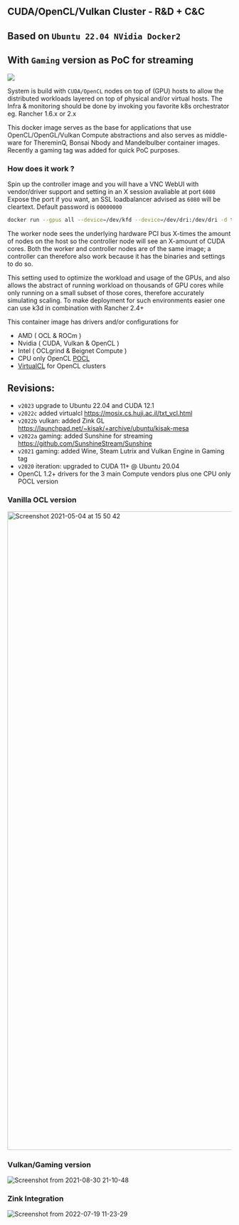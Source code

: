 ## CUDA/OpenCL/Vulkan Cluster - R&D + C&C
## Based on `Ubuntu 22.04 NVidia Docker2`
## With `Gaming` version as PoC for streaming

![](https://img.shields.io/docker/automated/jrottenberg/ffmpeg.svg)

System is build with `CUDA/OpenCL` nodes on top of (GPU) hosts to allow the distributed workloads layered on top of physical and/or virtual hosts. 
The Infra & monitoring should be done by invoking you favorite k8s orchestrator eg. Rancher 1.6.x or 2.x

This docker image serves as the base for applications that use OpenCL/OpenGL/Vulkan Compute abstractions and also serves as middle-ware for ThereminQ, Bonsai Nbody and Mandelbulber container images. Recently a gaming tag was added for quick PoC purposes.

### How does it work ?

Spin up the controller image and you will have a VNC WebUI with vendor/driver support and setting in an X session avaliable at port `6080`
Expose the port if you want, an SSL loadbalancer advised as `6080` will be cleartext. Default password is `00000000`

```bash
docker run --gpus all --device=/dev/kfd --device=/dev/dri:/dev/dri -d twobombs/cudacluster
````

The worker node sees the underlying hardware PCI bus X-times the amount of nodes on the host so the controller node will see an X-amount of CUDA cores. 
Both the worker and controller nodes are of the same image; a controller can therefore also work because it has the binaries and settings to do so.

This setting used to optimize the workload and usage of the GPUs, and also allows the abstract of running workload on thousands of GPU cores while only running on a small subset of those cores, therefore accurately simulating scaling. To make deployment for such environments easier one can use k3d in combination with Rancher 2.4+

This container image has drivers and/or configurations for
- AMD ( OCL & ROCm )
- Nvidia ( CUDA, Vulkan & OpenCL )
- Intel ( OCLgrind & Beignet Compute )
- CPU only OpenCL [POCL](http://portablecl.org/) 
- [VirtualCL](https://mosix.cs.huji.ac.il/) for OpenCL clusters

## Revisions:
- `v2023` upgrade to Ubuntu 22.04 and CUDA 12.1
- `v2022c` added virtualcl https://mosix.cs.huji.ac.il/txt_vcl.html
- `v2022b` vulkan: added Zink GL https://launchpad.net/~kisak/+archive/ubuntu/kisak-mesa
- `v2022a` gaming: added Sunshine for streaming https://github.com/SunshineStream/Sunshine 
- `v2021` gaming: added Wine, Steam Lutrix and Vulkan Engine in Gaming tag
- `v2020` iteration: upgraded to CUDA 11+ @ Ubuntu 20.04
- OpenCL 1.2+ drivers for the 3 main Compute vendors plus one CPU only POCL version

### Vanilla OCL version
<img width="1433" alt="Screenshot 2021-05-04 at 15 50 42" src="https://user-images.githubusercontent.com/12692227/117013928-96f99680-acf0-11eb-95cb-3427ed861a36.png">

### Vulkan/Gaming version
![Screenshot from 2021-08-30 21-10-48](https://user-images.githubusercontent.com/12692227/131392607-9abe5fed-a621-483d-9c0d-a88997c00b2d.png)


### Zink Integration
![Screenshot from 2022-07-19 11-23-29](https://user-images.githubusercontent.com/12692227/179716583-1f3f5d71-a95d-42ac-8266-a2d2cc0552d3.png)
